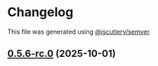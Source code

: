 # Changelog

This file was generated using [@jscutlery/semver](https://github.com/jscutlery/semver).

## [0.5.6-rc.0](https://github.com/Sitecore/Cloud-SDK/compare/events-0.5.5...events-0.5.6-rc.0) (2025-10-01)
